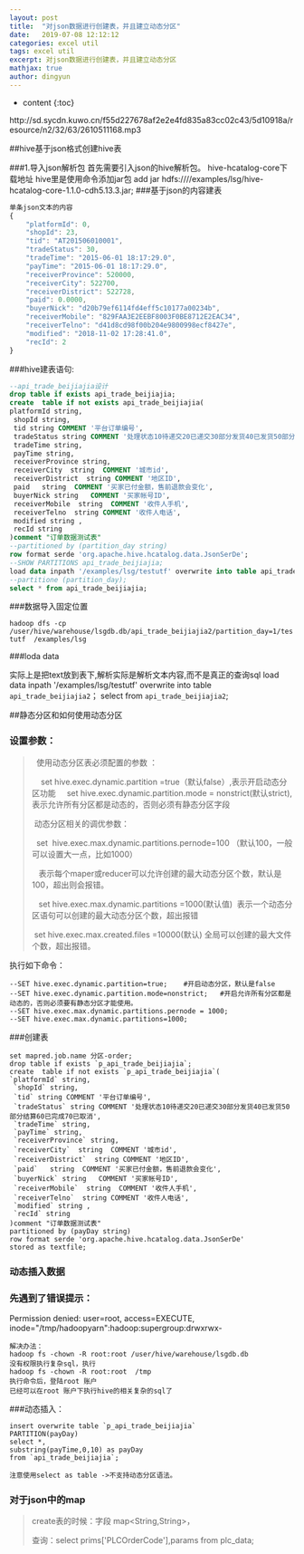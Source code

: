 ```yaml
---
layout: post
title:  "对json数据进行创建表，并且建立动态分区"
date:   2019-07-08 12:12:12
categories: excel util
tags: excel util
excerpt: 对json数据进行创建表，并且建立动态分区
mathjax: true
author: dingyun
---
```

* content
{:toc}

<p>http://sd.sycdn.kuwo.cn/f55d227678af2e2e4fd835a83cc02c43/5d10918a/resource/n2/32/63/2610511168.mp3</p>

##hive基于json格式创建hive表

###1.导入json解析包
首先需要引入json的hive解析包。
hive-hcatalog-core下载地址
hive里是使用命令添加jar包
add jar hdfs:////examples/lsg/hive-hcatalog-core-1.1.0-cdh5.13.3.jar;
###基于json的内容建表
```js
单条json文本的内容
{
	"platformId": 0,
	"shopId": 23,
	"tid": "AT201506010001",
	"tradeStatus": 30,
	"tradeTime": "2015-06-01 18:17:29.0",
	"payTime": "2015-06-01 18:17:29.0",
	"receiverProvince": 520000,
	"receiverCity": 522700,
	"receiverDistrict": 522728,
	"paid": 0.0000,
	"buyerNick": "d20b79ef6114fd4eff5c10177a00234b",
	"receiverMobile": "829FAA3E2EEBF8003F0BE8712E2EAC34",
	"receiverTelno": "d41d8cd98f00b204e9800998ecf8427e",
	"modified": "2018-11-02 17:28:41.0",
	"recId": 2
}
```

###hive建表语句:

```sql
--api_trade_beijiajia设计
drop table if exists api_trade_beijiajia;
create  table if not exists api_trade_beijiajia(
platformId string,
 shopId string,
 tid string COMMENT '平台订单编号',
 tradeStatus string COMMENT '处理状态10待递交20已递交30部分发货40已发货50部分结算60已完成70已取消',
 tradeTime string,
 payTime string,
 receiverProvince string,
 receiverCity  string  COMMENT '城市id',
 receiverDistrict  string COMMENT '地区ID',
 paid   string  COMMENT '买家已付金额，售前退款会变化',
 buyerNick string   COMMENT '买家帐号ID',
 receiverMobile  string  COMMENT '收件人手机',
 receiverTelno  string COMMENT '收件人电话',
 modified string ,
 recId string
)comment "订单数据测试表"
--partitioned by (partition_day string)
row format serde 'org.apache.hive.hcatalog.data.JsonSerDe';
--SHOW PARTITIONS api_trade_beijiajia;
load data inpath '/examples/lsg/testutf' overwrite into table api_trade_beijiajia;
--partitione (partition_day);
select * from api_trade_beijiajia;

```

###数据导入固定位置

`hadoop dfs -cp /user/hive/warehouse/lsgdb.db/api_trade_beijiajia2/partition_day=1/testutf  /examples/lsg`

###loda data

实际上是把text放到表下,解析实际是解析文本内容,而不是真正的查询sql
load data inpath '/examples/lsg/testutf' overwrite into table `api_trade_beijiajia2`；
select  from `api_trade_beijiajia2`;

##静态分区和如何使用动态分区
### 设置参数：

>  使用动态分区表必须配置的参数 ：
>
>    set hive.exec.dynamic.partition =true（默认false）,表示开启动态分区功能
>    set hive.exec.dynamic.partition.mode = nonstrict(默认strict),表示允许所有分区都是动态的，否则必须有静态分区字段
>
>  动态分区相关的调优参数：
>
>  set  hive.exec.max.dynamic.partitions.pernode=100 （默认100，一般可以设置大一点，比如1000）
>
>   表示每个maper或reducer可以允许创建的最大动态分区个数，默认是100，超出则会报错。
>
>   set hive.exec.max.dynamic.partitions =1000(默认值)  表示一个动态分区语句可以创建的最大动态分区个数，超出报错
>
> set hive.exec.max.created.files =10000(默认) 全局可以创建的最大文件个数，超出报错。

执行如下命令：

```shell
--SET hive.exec.dynamic.partition=true;    #开启动态分区，默认是false
--SET hive.exec.dynamic.partition.mode=nonstrict;   #开启允许所有分区都是动态的，否则必须要有静态分区才能使用。
--SET hive.exec.max.dynamic.partitions.pernode = 1000;  
--SET hive.exec.max.dynamic.partitions=1000;
```

###创建表

```mysql
set mapred.job.name 分区-order;
drop table if exists `p_api_trade_beijiajia`;
create  table if not exists `p_api_trade_beijiajia`(
`platformId` string,
 `shopId` string,
 `tid` string COMMENT '平台订单编号',
 `tradeStatus` string COMMENT '处理状态10待递交20已递交30部分发货40已发货50部分结算60已完成70已取消',
 `tradeTime` string,
 `payTime` string,
 `receiverProvince` string,
 `receiverCity`  string  COMMENT '城市id',
 `receiverDistrict`  string COMMENT '地区ID',
 `paid`   string  COMMENT '买家已付金额，售前退款会变化',
 `buyerNick` string   COMMENT '买家帐号ID',
 `receiverMobile`  string  COMMENT '收件人手机',
 `receiverTelno`  string COMMENT '收件人电话',
 `modified` string ,
 `recId` string
)comment "订单数据测试表"
partitioned by (payDay string)
row format serde 'org.apache.hive.hcatalog.data.JsonSerDe'
stored as textfile;
```

### 动态插入数据

### 先遇到了错误提示：

Permission denied: user=root, access=EXECUTE, inode="/tmp/hadoopyarn":hadoop:supergroup:drwxrwx-

```
解决办法：
hadoop fs -chown -R root:root /user/hive/warehouse/lsgdb.db
没有权限执行复杂sql，执行
hadoop fs -chown -R root:root  /tmp
执行命令后，登陆root 账户  
已经可以在root 账户下执行hive的相关复杂的sql了
```

###动态插入：

```mysql
insert overwrite table `p_api_trade_beijiajia`
PARTITION(payDay)
select *,
substring(payTime,0,10) as payDay
from `api_trade_beijiajia`;

注意使用select as table ->不支持动态分区语法。
```

### 对于json中的map

>create表的时候：字段 map<String,String>，
>
>查询：select prims['PLCOrderCode'],params from plc_data;

###
